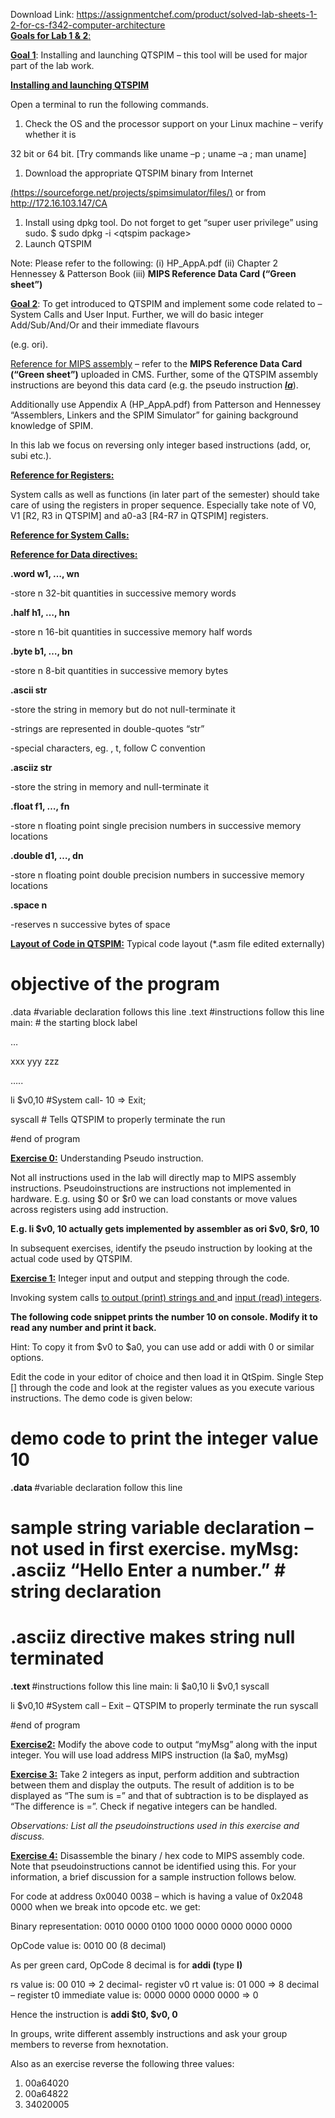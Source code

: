 Download Link: https://assignmentchef.com/product/solved-lab-sheets-1-2-for-cs-f342-computer-architecture
<br>
<strong style="font-family: -apple-system, BlinkMacSystemFont, 'Segoe UI', Roboto, Oxygen-Sans, Ubuntu, Cantarell, 'Helvetica Neue', sans-serif;"><u>Goals for Lab 1 &amp; 2</u></strong><u style="font-family: -apple-system, BlinkMacSystemFont, 'Segoe UI', Roboto, Oxygen-Sans, Ubuntu, Cantarell, 'Helvetica Neue', sans-serif;">:</u><span style="font-family: -apple-system, BlinkMacSystemFont, 'Segoe UI', Roboto, Oxygen-Sans, Ubuntu, Cantarell, 'Helvetica Neue', sans-serif;"> </span>

<strong><u>Goal 1</u></strong>: Installing and launching QTSPIM – this tool will be used for major part of the lab work.

<strong><u>Installing and launching QTSPIM</u></strong>

Open a terminal to run the following commands.

<ol>

 <li>Check the OS and the processor support on your Linux machine – verify whether it is</li>

</ol>

32 bit or 64 bit. [Try commands like uname –p ; uname –a ; man uname]

<ol>

 <li>Download the       appropriate      QTSPIM         binary from    Internet</li>

</ol>

<a href="https://sourceforge.net/projects/spimsimulator/files/">(</a><a href="https://sourceforge.net/projects/spimsimulator/files/">https://sourceforge.net/projects/spimsimulator/files/</a><a href="https://sourceforge.net/projects/spimsimulator/files/">)</a> or from <a href="http://172.16.103.147/CA">http://172.16.103.147/CA</a>

<ol>

 <li>Install using dpkg tool. Do not forget to get “super user privilege” using sudo. $ sudo dpkg -i &lt;qtspim package&gt;</li>

 <li>Launch QTSPIM</li>

</ol>




Note: Please refer to the following: (i) HP_AppA.pdf (ii) Chapter 2 Hennessey &amp; Patterson Book (iii) <strong>MIPS Reference Data Card (“Green sheet”)</strong>

<strong><u>Goal 2</u></strong>: To get introduced to QTSPIM and implement some code related to – System Calls and User Input. Further, we will do basic integer Add/Sub/And/Or and their immediate flavours

(e.g. ori).

<u>Reference for MIPS assembly</u> – refer to the <strong>MIPS Reference Data Card (“Green sheet”)</strong> uploaded in CMS. Further, some of the QTSPIM assembly instructions are beyond this data card (e.g. the pseudo instruction <strong><em><u>la</u></em></strong>).

Additionally use Appendix A (HP_AppA.pdf) from Patterson and Hennessey “Assemblers, Linkers and the SPIM Simulator” for gaining background knowledge of SPIM.

In this lab we focus on reversing only integer based instructions (add, or, subi etc.).

<strong><u>Reference for Registers:</u></strong>




System calls as well as functions (in later part of the semester) should take care of using the registers in proper sequence. Especially take note of V0, V1 [R2, R3 in QTSPIM] and        a0-a3 [R4-R7 in QTSPIM] registers.

<strong><u>Reference for System Calls:</u></strong><strong>  </strong>




<strong> </strong>

<strong><u>Reference for Data directives:</u></strong><strong>  </strong>

<strong>.word w1, …, wn</strong>

-store n 32-bit quantities in successive memory words

<strong> </strong>

<strong>.half h1, …, hn</strong>

-store n 16-bit quantities in successive memory half words

<strong>.byte b1, …, bn</strong>

-store n 8-bit quantities in successive memory bytes

<strong>.ascii str</strong>

-store the string in memory but do not null-terminate it

-strings are represented in double-quotes “str”

-special characters, eg. 
, t, follow C convention




<strong>.asciiz str</strong>

-store the string in memory and null-terminate it

<strong> </strong>

<strong>.float f1, …, fn</strong>

-store n floating point single precision numbers in successive memory locations

<strong> </strong>

<strong>.double d1, …, dn</strong>

-store n floating point double precision numbers in successive memory locations

<strong> </strong>

<strong>.space n </strong>

-reserves n successive bytes of space

<strong><u>Layout of Code in QTSPIM:</u></strong> Typical code layout (*.asm file edited externally)

# objective of the program

.data #variable declaration follows this line  .text #instructions follow this line  main: # the starting block label

…

xxx yyy zzz

…..

li $v0,10 #System call- 10 =&gt; Exit;

syscall   # Tells QTSPIM to properly terminate the run

#end of program




<strong><u>Exercise 0:</u></strong> Understanding Pseudo instruction.

Not all instructions used in the lab will directly map to MIPS assembly instructions. Pseudoinstructions are instructions not implemented in hardware. E.g. using $0 or $r0 we can load constants or move values across registers using add instruction.

<strong>E.g.</strong><strong> li $v0, 10 </strong><strong>actually gets implemented by assembler as</strong><strong> ori $v0, $r0, 10 </strong>




In subsequent exercises, identify the pseudo instruction by looking at the actual code used by QTSPIM.

<strong><u>Exercise 1:</u></strong> Integer input and output and stepping through the code.

Invoking system calls <u>to output (print) strings and </u> and <u>input (read) integers</u>.

<strong>The following code snippet prints the number 10 on console. Modify it to read any number and print it back. </strong>

Hint: To copy it from $v0 to $a0, you can use add or addi with 0 or similar options.

Edit the code in your editor of choice and then load it in QtSpim. Single Step [] through the code and look at the register values as you execute various instructions. The demo code is given below:




# demo code to print the <strong>integer value 10 </strong>




<strong>.data </strong>#variable declaration follow this line

# sample string variable declaration – not used in first exercise.  myMsg: .asciiz “Hello Enter a number.” # string declaration

# .asciiz directive makes string null terminated




<strong>.text </strong>#instructions follow this line  main:  li $a0,10 li $v0,1 syscall

li $v0,10 #System call – Exit – QTSPIM to properly terminate the run syscall

#end of program




<strong><u>Exercise2:</u></strong> Modify the above code to output “myMsg” along with the input integer. You will use load address MIPS instruction (la $a0, myMsg)

<strong><u>Exercise 3:</u></strong> Take 2 integers as input, perform addition and subtraction between them and display the outputs. The result of addition is to be displayed as “The sum is =”  and that of subtraction is to be displayed as “The difference is =”. Check if negative integers can be handled.

<em>Observations: List all the pseudoinstructions used in this exercise and discuss. </em>

<strong> </strong>

<strong><u>Exercise 4:</u></strong> Disassemble the binary / hex code to MIPS assembly code. Note that pseudoinstructions cannot be identified using this. For your information, a brief discussion for a sample instruction follows below.







For code at address 0x0040 0038 – which is having a value of 0x2048 0000 when we break into opcode etc. we get:

Binary representation: 0010 0000 0100 1000 0000 0000 0000 0000

OpCode value is: 0010 00  (8 decimal)

As per green card, OpCode 8 decimal is for <strong>addi </strong><strong>(</strong>type <strong>I) </strong>




rs value is: 00 010 =&gt; 2 decimal- register v0 rt value is: 01 000 =&gt; 8 decimal – register t0 immediate value is: 0000 0000 0000 0000 =&gt; 0

Hence the instruction is <strong>addi $t0, $v0, 0 </strong>




In groups, write different assembly instructions and ask your group members to reverse from hexnotation.

Also as an exercise reverse the following three values:

<ol>

 <li>00a64020</li>

 <li>00a64822</li>

 <li>34020005</li>

</ol>


